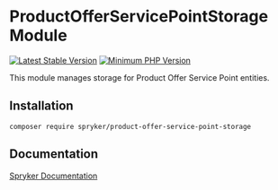 # ProductOfferServicePointStorage Module
[![Latest Stable Version](https://poser.pugx.org/spryker/product-offer-service-point-storage/v/stable.svg)](https://packagist.org/packages/spryker/product-offer-service-point-storage)
[![Minimum PHP Version](https://img.shields.io/badge/php-%3E%3D%208.0-8892BF.svg)](https://php.net/)

This module manages storage for Product Offer Service Point entities.

## Installation

```
composer require spryker/product-offer-service-point-storage
```

## Documentation

[Spryker Documentation](https://docs.spryker.com)
